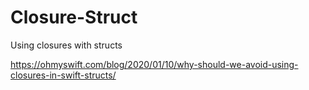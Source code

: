 # Closure-Struct
Using closures with structs


https://ohmyswift.com/blog/2020/01/10/why-should-we-avoid-using-closures-in-swift-structs/
